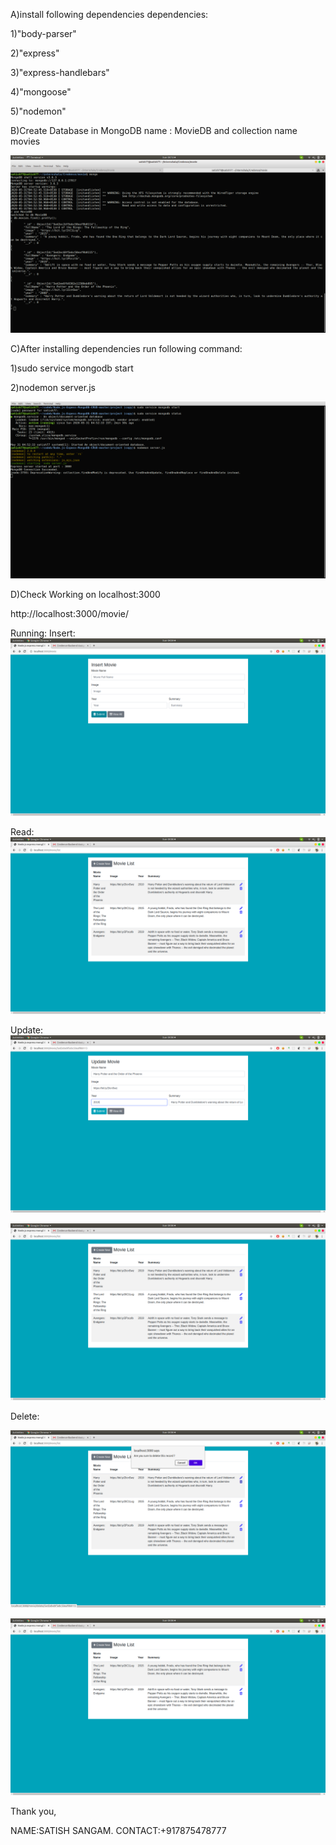 A)install following dependencies
dependencies:

1)"body-parser"

2)"express"

3)"express-handlebars"

4)"mongoose"

5)"nodemon"



B)Create Database in MongoDB name : MovieDB and collection name movies

![](screenshot/s9.png)




C)After installing dependencies run following command:

1)sudo service mongodb start

2)nodemon server.js

![](screenshot/s1.png)


D)Check Working on localhost:3000

http://localhost:3000/movie/



Running:
Insert:
![](screenshot/s2.png)

Read:
![](screenshot/s3.png)

Update:
![](screenshot/s4.png)

![](screenshot/s5.png)

Delete:

![](screenshot/s6.png)

![](screenshot/s7.png)




Thank you,

NAME:SATISH SANGAM.
CONTACT:+917875478777
